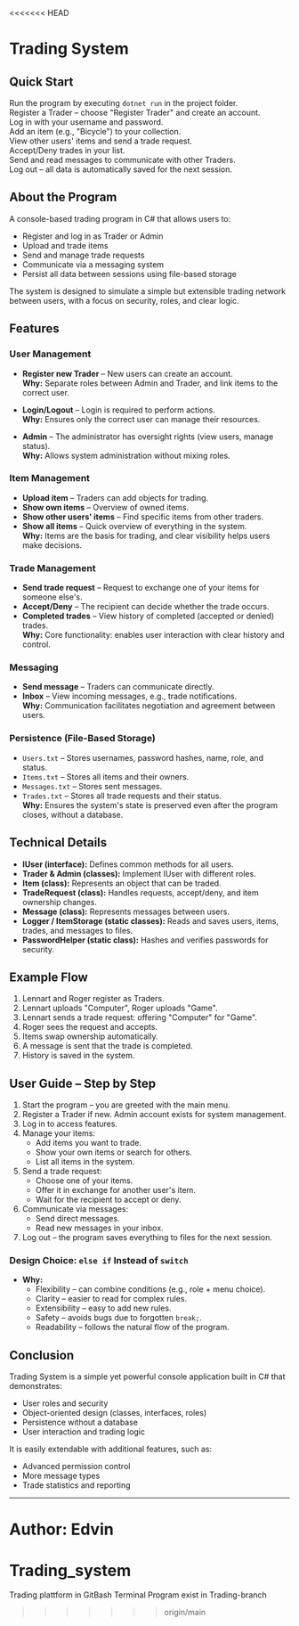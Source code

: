 <<<<<<< HEAD
# Trading System

## Quick Start

Run the program by executing `dotnet run` in the project folder.  
Register a Trader – choose "Register Trader" and create an account.  
Log in with your username and password.  
Add an item (e.g., "Bicycle") to your collection.  
View other users' items and send a trade request.  
Accept/Deny trades in your list.  
Send and read messages to communicate with other Traders.  
Log out – all data is automatically saved for the next session.

## About the Program

A console-based trading program in C# that allows users to:

- Register and log in as Trader or Admin
- Upload and trade items
- Send and manage trade requests
- Communicate via a messaging system
- Persist all data between sessions using file-based storage

The system is designed to simulate a simple but extensible trading network between users, with a focus on security, roles, and clear logic.

## Features

### User Management

- **Register new Trader** – New users can create an account.  
  **Why:** Separate roles between Admin and Trader, and link items to the correct user.

- **Login/Logout** – Login is required to perform actions.  
  **Why:** Ensures only the correct user can manage their resources.

- **Admin** – The administrator has oversight rights (view users, manage status).  
  **Why:** Allows system administration without mixing roles.

### Item Management

- **Upload item** – Traders can add objects for trading.  
- **Show own items** – Overview of owned items.  
- **Show other users' items** – Find specific items from other traders.  
- **Show all items** – Quick overview of everything in the system.  
**Why:** Items are the basis for trading, and clear visibility helps users make decisions.

### Trade Management

- **Send trade request** – Request to exchange one of your items for someone else's.  
- **Accept/Deny** – The recipient can decide whether the trade occurs.  
- **Completed trades** – View history of completed (accepted or denied) trades.  
**Why:** Core functionality: enables user interaction with clear history and control.

### Messaging

- **Send message** – Traders can communicate directly.  
- **Inbox** – View incoming messages, e.g., trade notifications.  
**Why:** Communication facilitates negotiation and agreement between users.

### Persistence (File-Based Storage)

- `Users.txt` – Stores usernames, password hashes, name, role, and status.  
- `Items.txt` – Stores all items and their owners.  
- `Messages.txt` – Stores sent messages.  
- `Trades.txt` – Stores all trade requests and their status.  
**Why:** Ensures the system's state is preserved even after the program closes, without a database.

## Technical Details

- **IUser (interface):** Defines common methods for all users.  
- **Trader & Admin (classes):** Implement IUser with different roles.  
- **Item (class):** Represents an object that can be traded.  
- **TradeRequest (class):** Handles requests, accept/deny, and item ownership changes.  
- **Message (class):** Represents messages between users.  
- **Logger / ItemStorage (static classes):** Reads and saves users, items, trades, and messages to files.  
- **PasswordHelper (static class):** Hashes and verifies passwords for security.

## Example Flow

1. Lennart and Roger register as Traders.  
2. Lennart uploads "Computer", Roger uploads "Game".  
3. Lennart sends a trade request: offering "Computer" for "Game".  
4. Roger sees the request and accepts.  
5. Items swap ownership automatically.  
6. A message is sent that the trade is completed.  
7. History is saved in the system.

## User Guide – Step by Step

1. Start the program – you are greeted with the main menu.  
2. Register a Trader if new. Admin account exists for system management.  
3. Log in to access features.  
4. Manage your items:  
   - Add items you want to trade.  
   - Show your own items or search for others.  
   - List all items in the system.  
5. Send a trade request:  
   - Choose one of your items.  
   - Offer it in exchange for another user's item.  
   - Wait for the recipient to accept or deny.  
6. Communicate via messages:  
   - Send direct messages.  
   - Read new messages in your inbox.  
7. Log out – the program saves everything to files for the next session.

### Design Choice: `else if` Instead of `switch`

- **Why:**  
  - Flexibility – can combine conditions (e.g., role + menu choice).  
  - Clarity – easier to read for complex rules.  
  - Extensibility – easy to add new rules.  
  - Safety – avoids bugs due to forgotten `break;`.  
  - Readability – follows the natural flow of the program.

## Conclusion

Trading System is a simple yet powerful console application built in C# that demonstrates:

- User roles and security
- Object-oriented design (classes, interfaces, roles)
- Persistence without a database
- User interaction and trading logic

It is easily extendable with additional features, such as:

- Advanced permission control
- More message types
- Trade statistics and reporting

---

**Author:** Edvin
=======
# Trading_system
Trading plattform in GitBash Terminal
Program exist in Trading-branch
>>>>>>> origin/main
